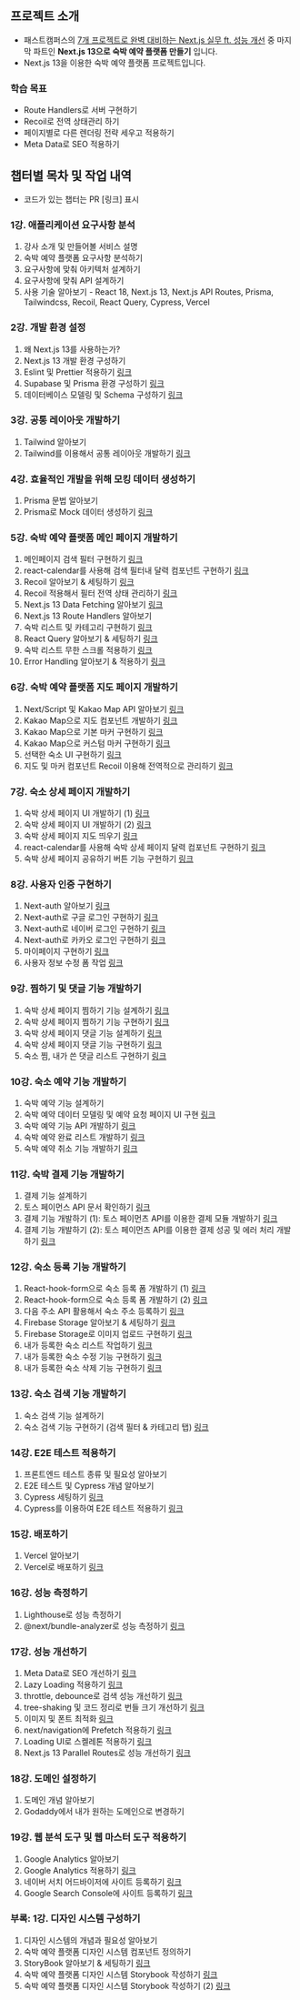 ## 프로젝트 소개
- 패스트캠퍼스의 [7개 프로젝트로 완벽 대비하는 Next.js 실무 ft. 성능 개선](https://fastcampus.co.kr/dev_online_nextjs7) 중 마지막 파트인 **Next.js 13으로 숙박 예약 플랫폼 만들기** 입니다.
- Next.js 13을 이용한 숙박 예약 플랫폼 프로젝트입니다.

### 학습 목표
- Route Handlers로 서버 구현하기
- Recoil로 전역 상태관리 하기
- 페이지별로 다른 렌더링 전략 세우고 적용하기
- Meta Data로 SEO 적용하기
  
## 챕터별 목차 및 작업 내역

- 코드가 있는 챕터는 PR [링크] 표시

### 1강. 애플리케이션 요구사항 분석
1. 강사 소개 및 만들어볼 서비스 설명
2. 숙박 예약 플랫폼 요구사항 분석하기
3. 요구사항에 맞춰 아키텍처 설계하기
4. 요구사항에 맞춰 API 설계하기
5. 사용 기술 알아보기 - React 18, Next.js 13, Next.js API Routes, Prisma, Tailwindcss, Recoil, React Query, Cypress, Vercel

### 2강. 개발 환경 설정
1. 왜 Next.js 13를 사용하는가?
2. Next.js 13 개발 환경 구성하기
3. Eslint 및 Prettier 적용하기 [링크](https://github.com/h-programming12/fastcampus-nextbnb/pull/1)
4. Supabase 및 Prisma 환경 구성하기 [링크](https://github.com/h-programming12/fastcampus-nextbnb/pull/2)
5. 데이터베이스 모델링 및 Schema 구성하기 [링크](https://github.com/h-programming12/fastcampus-nextbnb/pull/3)

### 3강. 공통 레이아웃 개발하기
1. Tailwind 알아보기
2. Tailwind를 이용해서 공통 레이아웃 개발하기 [링크](https://github.com/h-programming12/fastcampus-nextbnb/pull/4)

### 4강. 효율적인 개발을 위해 모킹 데이터 생성하기
1. Prisma 문법 알아보기
2. Prisma로 Mock 데이터 생성하기 [링크](https://github.com/h-programming12/fastcampus-nextbnb/pull/5)

### 5강. 숙박 예약 플랫폼 메인 페이지 개발하기
1. 메인페이지 검색 필터 구현하기 [링크](https://github.com/h-programming12/fastcampus-nextbnb/pull/6)
2. react-calendar를 사용해 검색 필터내 달력 컴포넌트 구현하기 [링크](https://github.com/h-programming12/fastcampus-nextbnb/pull/7)
3. Recoil 알아보기 & 세팅하기 [링크](https://github.com/h-programming12/fastcampus-nextbnb/pull/8)
4. Recoil 적용해서 필터 전역 상태 관리하기 [링크](https://github.com/h-programming12/fastcampus-nextbnb/pull/9)
5. Next.js 13 Data Fetching 알아보기 [링크](https://github.com/h-programming12/fastcampus-nextbnb/pull/10)
6. Next.js 13 Route Handlers 알아보기
7. 숙박 리스트 및 카테고리 구현하기 [링크](https://github.com/h-programming12/fastcampus-nextbnb/pull/11)
8. React Query 알아보기 & 세팅하기 [링크](https://github.com/h-programming12/fastcampus-nextbnb/pull/12)
9. 숙박 리스트 무한 스크롤 적용하기 [링크](https://github.com/h-programming12/fastcampus-nextbnb/pull/13)
10. Error Handling 알아보기 & 적용하기 [링크](https://github.com/h-programming12/fastcampus-nextbnb/pull/14)

### 6강. 숙박 예약 플랫폼 지도 페이지 개발하기
1. Next/Script 및 Kakao Map API 알아보기 [링크](https://github.com/h-programming12/fastcampus-nextbnb/pull/15)
2. Kakao Map으로 지도 컴포넌트 개발하기 [링크](https://github.com/h-programming12/fastcampus-nextbnb/pull/16)
3. Kakao Map으로 기본 마커 구현하기 [링크](https://github.com/h-programming12/fastcampus-nextbnb/pull/17)
4. Kakao Map으로 커스텀 마커 구현하기 [링크](https://github.com/h-programming12/fastcampus-nextbnb/pull/18)
5. 선택한 숙소 UI 구현하기 [링크](https://github.com/h-programming12/fastcampus-nextbnb/pull/19)
6. 지도 및 마커 컴포넌트 Recoil 이용해 전역적으로 관리하기 [링크](https://github.com/h-programming12/fastcampus-nextbnb/pull/20)

### 7강. 숙소 상세 페이지 개발하기
1. 숙박 상세 페이지 UI 개발하기 (1) [링크](https://github.com/h-programming12/fastcampus-nextbnb/pull/21)
2. 숙박 상세 페이지 UI 개발하기 (2) [링크](https://github.com/h-programming12/fastcampus-nextbnb/pull/21)
3. 숙박 상세 페이지 지도 띄우기 [링크](https://github.com/h-programming12/fastcampus-nextbnb/pull/22)
4. react-calendar를 사용해 숙박 상세 페이지 달력 컴포넌트 구현하기 [링크](https://github.com/h-programming12/fastcampus-nextbnb/pull/23)
5. 숙박 상세 페이지 공유하기 버튼 기능 구현하기 [링크](https://github.com/h-programming12/fastcampus-nextbnb/pull/24)

### 8강. 사용자 인증 구현하기
1. Next-auth 알아보기 [링크](https://github.com/h-programming12/fastcampus-nextbnb/pull/25)
2. Next-auth로 구글 로그인 구현하기 [링크](https://github.com/h-programming12/fastcampus-nextbnb/pull/26)
3. Next-auth로 네이버 로그인 구현하기 [링크](https://github.com/h-programming12/fastcampus-nextbnb/pull/27)
4. Next-auth로 카카오 로그인 구현하기 [링크](https://github.com/h-programming12/fastcampus-nextbnb/pull/28)
5. 마이페이지 구현하기 [링크](https://github.com/h-programming12/fastcampus-nextbnb/pull/29)
6. 사용자 정보 수정 폼 작업 [링크](https://github.com/h-programming12/fastcampus-nextbnb/pull/30)

### 9강. 찜하기 및 댓글 기능 개발하기
1. 숙박 상세 페이지 찜하기 기능 설계하기 [링크](https://github.com/h-programming12/fastcampus-nextbnb/pull/31)
2. 숙박 상세 페이지 찜하기 기능 구현하기 [링크](https://github.com/h-programming12/fastcampus-nextbnb/pull/32)
3. 숙박 상세 페이지 댓글 기능 설계하기 [링크](https://github.com/h-programming12/fastcampus-nextbnb/pull/33)
4. 숙박 상세 페이지 댓글 기능 구현하기 [링크](https://github.com/h-programming12/fastcampus-nextbnb/pull/34)
5. 숙소 찜, 내가 쓴 댓글 리스트 구현하기 [링크](https://github.com/h-programming12/fastcampus-nextbnb/pull/35)

### 10강. 숙소 예약 기능 개발하기
1. 숙박 예약 기능 설계하기
2. 숙박 예약 데이터 모델링 및 예약 요청 페이지 UI 구현 [링크](https://github.com/h-programming12/fastcampus-nextbnb/pull/38)
3. 숙박 예약 기능 API 개발하기 [링크](https://github.com/h-programming12/fastcampus-nextbnb/pull/39)
4. 숙박 예약 완료 리스트 개발하기 [링크](https://github.com/h-programming12/fastcampus-nextbnb/pull/40)
5. 숙박 예약 취소 기능 개발하기 [링크](https://github.com/h-programming12/fastcampus-nextbnb/pull/41)

### 11강. 숙박 결제 기능 개발하기
1. 결제 기능 설계하기
2. 토스 페이먼스 API 문서 확인하기 [링크](https://github.com/h-programming12/fastcampus-nextbnb/pull/42)
3. 결제 기능 개발하기 (1): 토스 페이먼츠 API를 이용한 결제 모듈 개발하기 [링크](https://github.com/h-programming12/fastcampus-nextbnb/pull/43)
4. 결제 기능 개발하기 (2):  토스 페이먼츠 API를 이용한 결제 성공 및 에러 처리 개발하기 [링크](https://github.com/h-programming12/fastcampus-nextbnb/pull/44)

### 12강. 숙소 등록 기능 개발하기
1. React-hook-form으로 숙소 등록 폼 개발하기 (1) [링크](https://github.com/h-programming12/fastcampus-nextbnb/pull/45)
2. React-hook-form으로 숙소 등록 폼 개발하기 (2) [링크](https://github.com/h-programming12/fastcampus-nextbnb/pull/46)
3. 다음 주소 API 활용해서 숙소 주소 등록하기 [링크](https://github.com/h-programming12/fastcampus-nextbnb/pull/47)
4. Firebase Storage 알아보기 & 세팅하기 [링크](https://github.com/h-programming12/fastcampus-nextbnb/pull/48)
5. Firebase Storage로 이미지 업로드 구현하기 [링크](https://github.com/h-programming12/fastcampus-nextbnb/pull/49)
6. 내가 등록한 숙소 리스트 작업하기 [링크](https://github.com/h-programming12/fastcampus-nextbnb/pull/50)
7. 내가 등록한 숙소 수정 기능 구현하기 [링크](https://github.com/h-programming12/fastcampus-nextbnb/pull/51)
8. 내가 등록한 숙소 삭제 기능 구현하기 [링크](https://github.com/h-programming12/fastcampus-nextbnb/pull/52)

### 13강. 숙소 검색 기능 개발하기
1. 숙소 검색 기능 설계하기
2. 숙소 검색 기능 구현하기 (검색 필터 & 카테고리 탭) [링크](https://github.com/h-programming12/fastcampus-nextbnb/pull/53)

### 14강. E2E 테스트 적용하기
1. 프론트엔드 테스트 종류 및 필요성 알아보기
2. E2E 테스트 및 Cypress 개념 알아보기
3. Cypress 세팅하기 [링크](https://github.com/h-programming12/fastcampus-nextbnb/pull/54)
4. Cypress를 이용하여 E2E 테스트 적용하기 [링크](https://github.com/h-programming12/fastcampus-nextbnb/pull/55)

### 15강. 배포하기
1. Vercel 알아보기
2. Vercel로 배포하기 [링크](https://github.com/h-programming12/fastcampus-nextbnb/pull/56)

### 16강. 성능 측정하기
1. Lighthouse로 성능 측정하기
2. @next/bundle-analyzer로 성능 측정하기 [링크](https://github.com/h-programming12/fastcampus-nextbnb/pull/57)

### 17강. 성능 개선하기
1. Meta Data로 SEO 개선하기 [링크](https://github.com/h-programming12/fastcampus-nextbnb/pull/58)
2. Lazy Loading 적용하기 [링크](https://github.com/h-programming12/fastcampus-nextbnb/pull/59)
3. throttle, debounce로 검색 성능 개선하기 [링크](https://github.com/h-programming12/fastcampus-nextbnb/pull/60)
4. tree-shaking 및 코드 정리로 번들 크기 개선하기 [링크](https://github.com/h-programming12/fastcampus-nextbnb/pull/61)
5. 이미지 및 폰트 최적화 [링크](https://github.com/h-programming12/fastcampus-nextbnb/pull/62)
6. next/navigation에 Prefetch 적용하기 [링크](https://github.com/h-programming12/fastcampus-nextbnb/pull/63)
7. Loading UI로 스켈레톤 적용하기 [링크](https://github.com/h-programming12/fastcampus-nextbnb/pull/64)
8. Next.js 13 Parallel Routes로 성능 개선하기 [링크](https://github.com/h-programming12/fastcampus-nextbnb/pull/65)

### 18강. 도메인 설정하기
1. 도메인 개념 알아보기
2. Godaddy에서 내가 원하는 도메인으로 변경하기

### 19강. 웹 분석 도구 및 웹 마스터 도구 적용하기
1. Google Analytics 알아보기
2. Google Analytics 적용하기 [링크](https://github.com/h-programming12/fastcampus-nextbnb/pull/66)
3. 네이버 서치 어드바이저에 사이트 등록하기 [링크](https://github.com/h-programming12/fastcampus-nextbnb/pull/69)
4. Google Search Console에 사이트 등록하기 [링크](https://github.com/h-programming12/fastcampus-nextbnb/pull/71)

### 부록: 1강. 디자인 시스템 구성하기
1. 디자인 시스템의 개념과 필요성 알아보기
2. 숙박 예약 플랫폼 디자인 시스템 컴포넌트 정의하기
3. StoryBook 알아보기 & 세팅하기 [링크](https://github.com/h-programming12/fastcampus-nextbnb/pull/72)
4. 숙박 예약 플랫폼 디자인 시스템 Storybook 작성하기 [링크](https://github.com/h-programming12/fastcampus-nextbnb/pull/73)
5. 숙박 예약 플랫폼 디자인 시스템 Storybook 작성하기 (2) [링크](https://github.com/h-programming12/fastcampus-nextbnb/pull/74)





